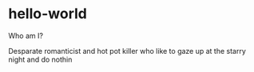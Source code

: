 # hello-world

Who am I?

Desparate romanticist and hot pot killer 
who like to gaze up at the starry night and do nothin
